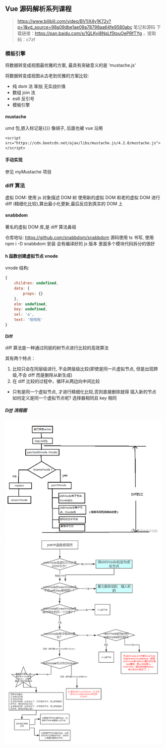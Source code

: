 ## Vue 源码解析系列课程

> https://www.bilibili.com/video/BV1iX4y1K72v?p=1&vd_source=98a09dbe1ae09a78798aa64fe9580abc
> 笔记和源码 下载链接：https://pan.baidu.com/s/1QLKyi8NsLf5touOePRfTYg ，提取码：c7zf

### 模板引擎

将数据转变成视图最优雅的方案, 最具有突破意义的是 'mustache.js'

将数据转变成视图从古老到优雅的方案比较:

- 纯 dom 法 笨拙 无实战价值
- 数组 join 法
- es6 反引号
- 模板引擎

#### mustache

umd 包,嵌入标记是{{}} 像胡子, 后面也被 vue 沿用

```
<script src="https://cdn.bootcdn.net/ajax/libs/mustache.js/4.2.0/mustache.js"></script>
```

#### 手动实现

参见 myMustache 项目

### diff 算法

虚拟 DOM: 使用 js 对象描述 DOM 树
使用新的虚拟 DOM 和老的虚拟 DOM 进行 diff (精细化比较),算出最小化更新,最后反应到真实的 DOM 上

#### snabbdom

著名的虚拟 DOM 库,是 diff 算法鼻祖

仓库地址: https://github.com/snabbdom/snabbdom
源码使用 ts 书写, 使用 npm i -D snabbdom 安装 会有编译好的 js 版本 里面多个模块代码拆分的很好

#### h 函数创建虚拟节点 vnode

vnode 结构:

```javascript
{
    children: undefined,
    data: {
        props: {}
    },
    elm: undefined,
    key: undefined,
    sel: 'a',
    text: '哈哈哈'
}
```

#### Diff

diff 算法是一种通过同层的树节点进行比较的高效算法

其有两个特点：

1. 比较只会在同层级进行, 不会跨层级比较(即使是同一片虚拟节点, 但是出现跨级,不会 diff 而是删除从新生成)
2. 在 diff 比较的过程中，循环从两边向中间比较

- 只有是同一个虚拟节点, 才进行精细化比较,否则直接删除就得 插入新的节点  
  如何定义是同一个虚拟节点呢? 选择器相同且 key 相同

##### Diff 流程图

<img src="./vue diff流程图.image"/>
<img src="./流程图.png"/>
